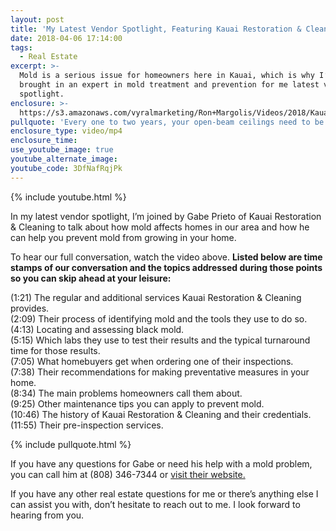 ```yaml
---
layout: post
title: 'My Latest Vendor Spotlight, Featuring Kauai Restoration & Cleaning'
date: 2018-04-06 17:14:00
tags:
  - Real Estate
excerpt: >-
  Mold is a serious issue for homeowners here in Kauai, which is why I’ve
  brought in an expert in mold treatment and prevention for me latest vendor
  spotlight.
enclosure: >-
  https://s3.amazonaws.com/vyralmarketing/Ron+Margolis/Videos/2018/Kauai+Restoration+And+Cleaning+-+Kauai+Real+Estate.mp4
pullquote: 'Every one to two years, your open-beam ceilings need to be treated for mold.'
enclosure_type: video/mp4
enclosure_time:
use_youtube_image: true
youtube_alternate_image:
youtube_code: 3DfNafRqjPk
---
```


{% include youtube.html %}

In my latest vendor spotlight, I’m joined by Gabe Prieto of Kauai Restoration & Cleaning to talk about how mold affects homes in our area and how he can help you prevent mold from growing in your home.

To hear our full conversation, watch the video above. **Listed below are time stamps of our conversation and the topics addressed during those points so you can skip ahead at your leisure:**

(1:21) The regular and additional services Kauai Restoration & Cleaning provides.<br>(2:09) Their process of identifying mold and the tools they use to do so.<br>(4:13) Locating and assessing black mold.<br>(5:15) Which labs they use to test their results and the typical turnaround time for those results.<br>(7:05) What homebuyers get when ordering one of their inspections.<br>(7:38) Their recommendations for making preventative measures in your home.<br>(8:34) The main problems homeowners call them about.<br>(9:25) Other maintenance tips you can apply to prevent mold.<br>(10:46) The history of Kauai Restoration & Cleaning and their credentials.<br>(11:55) Their pre-inspection services.

{% include pullquote.html %}

If you have any questions for Gabe or need his help with a mold problem, you can call him at (808) 346-7344 or [visit their website.](http://kauairestoration.com/)

If you have any other real estate questions for me or there’s anything else I can assist you with, don’t hesitate to reach out to me. I look forward to hearing from you.